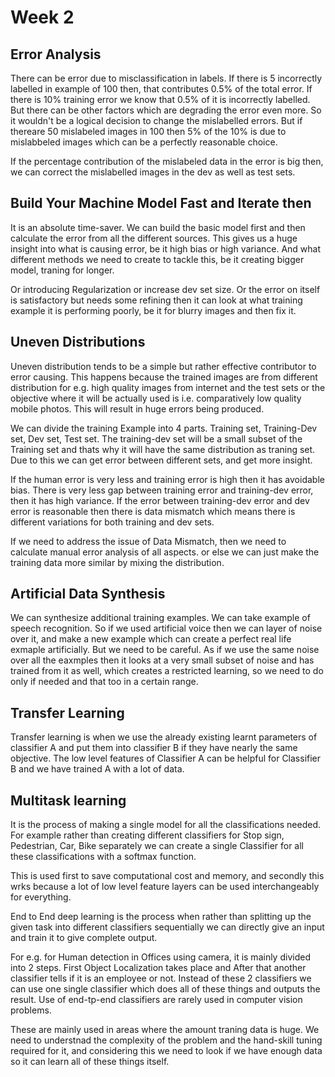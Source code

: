 # Week 2

## Error Analysis

There can be error due to misclassification in labels. If there is 5 incorrectly labelled in example of 100 then, that contributes 0.5% of the total error. If there is 10% training error we know that 0.5% of it is incorrectly labelled. But there can be other factors which are degrading the error even more. So it wouldn't be a logical decision to change the mislabelled errors. But if thereare 50 mislabeled images in 100 then 5% of the 10% is due to mislabbeled images which can be a perfectly reasonable choice. 

If the percentage contribution of the mislabeled data in the error is big then, we can correct the mislabelled images in the dev as well as test sets.

## Build Your Machine Model Fast and Iterate then

It is an absolute time-saver. We can build the basic model first and then calculate the error from all the different sources. This gives us a huge insight into what is causing error, be it high bias or high variance. And what different methods we need to create to tackle this, be it creating bigger model, traning for longer.

Or introducing Regularization or increase dev set size. Or the error on itself is satisfactory but needs some refining then it can look at what training example it is performing poorly, be it for blurry images and then fix it. 

## Uneven Distributions

Uneven distribution tends to be a simple but rather effective contributor to error causing. This happens because the trained images are from different distribution for e.g. high quality images from internet and the test sets or the objective where it will be actually used is i.e. comparatively low quality mobile photos. This will result in huge errors being produced. 

We can divide the training Example into 4 parts. Training set, Training-Dev set, Dev set, Test set. The training-dev set will be a small subset of the Training set and thats why it will have the same distribution as traning set. Due to this we can get error between different sets, and get more insight. 

If the human error is very less and training error is high then it has avoidable bias. There is very less gap between training error and training-dev error, then it has high variance. If the error between training-dev error and dev error is reasonable then there is data mismatch which means there is different variations for both training and dev sets. 

If we need to address the issue of Data Mismatch, then we need to calculate manual error analysis of all aspects. or else we can just make the training data more similar by mixing the distribution.

## Artificial Data Synthesis

We can synthesize additional training examples. We can take example of speech recognition. So if we used artificial voice then we can layer of noise over it, and make a new example which can create a perfect real life exmaple artificially. But we need to be careful. As if we use the same noise over all the eaxmples then it looks at a very small subset of noise and has trained from it as well, which creates a restricted learning, so we need to do only if needed and that too in a certain range. 

## Transfer Learning

Transfer learning is when we use the already existing learnt parameters of classifier A and put them into classifier B if they have nearly the same objective. The low level features of Classifier A can be helpful for Classifier B and we have trained A with a lot of data.

## Multitask learning

It is the process of making a single model for all the classifications needed. For example rather than creating different classifiers for Stop sign, Pedestrian, Car, Bike separately we can create a single Classifier for all these classifications with a softmax function. 

This is used first to save computational cost and memory, and secondly this wrks because a lot of low level feature layers can be used interchangeably for everything.

End to End deep learning is the process when rather than splitting up the given task into different classifiers sequentially we can directly give an input and train it to give complete output. 

For e.g. for Human detection in Offices using camera, it is mainly divided into 2 steps. First Object Localization takes place and After that another classifier tells if it is an employee or not. Instead of these 2 classifiers we can use one single classifier which does all of these things and outputs the result. Use of end-tp-end classifiers are rarely used in computer vision problems.

These are mainly used in areas where the amount traning data is huge. We need to understnad the complexity of the problem and the hand-skill tuning required for it, and considering this we need to look if we have enough data so it can learn all of these things itself.


